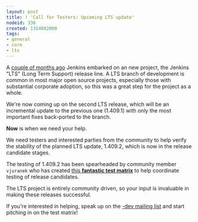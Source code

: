 ```yaml
---
layout: post
title: ! 'Call for Testers: Upcoming LTS update'
nodeid: 336
created: 1314882000
tags:
- general
- core
- lts
---
```

A [couple of months
ago](/content/jenkins-long-term-support-release) Jenkins embarked on an new project, the
Jenkins "LTS" (Long Term Support) release line. A LTS branch of development is
common in most major open source projects, especially those with substantial
corporate adoption, so this was a great step for the project as a whole.


We're now coming up on the second LTS release, which will be an incremental
update to the previous one (1.409.1) with only the most important fixes
back-ported to the branch.

**Now** is when we need your help.


We need testers and interested parties from the community to help verify the
stability of the planned LTS update, 1.409.2, which is now in the release
candidate stages.

The testing of 1.409.2 has been spearheaded by community member `vjuranek` who
has created [this **fantastic test
matrix**](https://wiki.jenkins-ci.org/display/JENKINS/LTS+1.409.x+RC+Testing) to
help coordinate testing of release candidates.


The LTS project is entirely community driven, so your input is invaluable in making
these releases successful.


If you're interested in helping, speak up on the [-dev mailing
list](/content/mailing-lists) and start pitching in on the test matrix!
